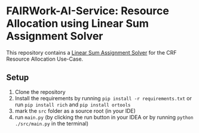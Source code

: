 # FAIRWork-AI-Service: Resource Allocation using Linear Sum Assignment Solver

This repository contains a [Linear Sum Assignment Solver](https://developers.google.com/optimization/assignment/linear_assignment) for the CRF Resource Allocation Use-Case. 

## Setup
1. Clone the repository
2. Install the requirements by running `pip install -r requirements.txt` or run `pip install rich` and `pip install ortools`
3. mark the `src` folder as a source root (in your IDE)
4. run `main.py` (by clicking the run button in your IDEA or by running `python ./src/main.py` in the terminal)